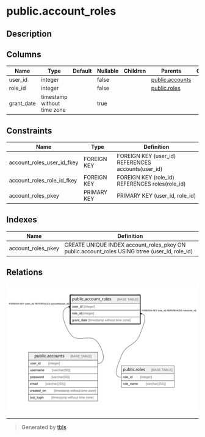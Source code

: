 # public.account_roles

## Description

## Columns

| Name | Type | Default | Nullable | Children | Parents | Comment |
| ---- | ---- | ------- | -------- | -------- | ------- | ------- |
| user_id | integer |  | false |  | [public.accounts](public.accounts.md) |  |
| role_id | integer |  | false |  | [public.roles](public.roles.md) |  |
| grant_date | timestamp without time zone |  | true |  |  |  |

## Constraints

| Name | Type | Definition |
| ---- | ---- | ---------- |
| account_roles_user_id_fkey | FOREIGN KEY | FOREIGN KEY (user_id) REFERENCES accounts(user_id) |
| account_roles_role_id_fkey | FOREIGN KEY | FOREIGN KEY (role_id) REFERENCES roles(role_id) |
| account_roles_pkey | PRIMARY KEY | PRIMARY KEY (user_id, role_id) |

## Indexes

| Name | Definition |
| ---- | ---------- |
| account_roles_pkey | CREATE UNIQUE INDEX account_roles_pkey ON public.account_roles USING btree (user_id, role_id) |

## Relations

![er](public.account_roles.svg)

---

> Generated by [tbls](https://github.com/k1LoW/tbls)
